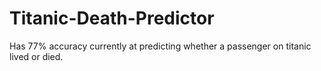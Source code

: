 # Titanic-Death-Predictor

Has 77% accuracy currently at predicting whether a passenger on titanic lived or died.
